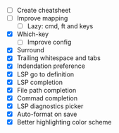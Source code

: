 - [ ] Create cheatsheet
- [ ] Improve mapping
    - [ ] Lazy: cmd, ft and keys
- [X] Which-key
    - [ ] Improve config
- [X] Surround
- [X] Trailing whitespace and tabs
- [X] Indendation preference
- [X] LSP go to definition
- [X] LSP completion
- [X] File path completion
- [X] Commad completion
- [X] LSP diagnostics picker
- [X] Auto-format on save
- [X] Better highlighting color scheme
